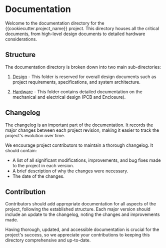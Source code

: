 # Documentation

Welcome to the documentation directory for the {{cookiecutter.project_name}} project. This directory houses all the critical documents, from high-level design documents to detailed hardware considerations. 

## Structure

The documentation directory is broken down into two main sub-directories:

1. [Design](./design/README.md) - This folder is reserved for overall design documents such as project requirements, specifications, and system architecture. 

2. [Hardware](./hardware/README.md) - This folder contains detailed documentation on the mechanical and electrical design (PCB and Enclosure). 

## Changelog

The changelog is an important part of the documentation. It records the major changes between each project revision, making it easier to track the project's evolution over time.

We encourage project contributors to maintain a thorough changelog. It should contain:

- A list of all significant modifications, improvements, and bug fixes made to the project in each version.
- A brief description of why the changes were necessary.
- The date of the changes.

## Contribution

Contributors should add appropriate documentation for all aspects of the project, following the established structure. Each major version should include an update to the changelog, noting the changes and improvements made.

Having thorough, updated, and accessible documentation is crucial for the project's success, so we appreciate your contributions to keeping this directory comprehensive and up-to-date.

